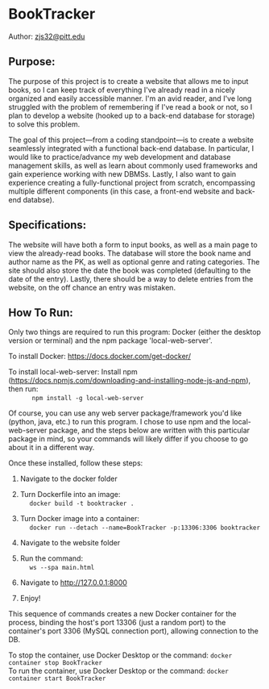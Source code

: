 # BookTracker

Author: zjs32@pitt.edu

## Purpose:

The purpose of this project is to create a website that allows me to input books, so I can keep track of everything I've already read in a nicely organized and easily accessible manner. I'm an avid reader, and I've long struggled with the problem of remembering if I've read a book or not, so I plan to develop a website (hooked up to a back-end database for storage) to solve this problem.

The goal of this project—from a coding standpoint—is to create a website seamlessly integrated with a functional back-end database. In particular, I would like to practice/advance my web development and database management skills, as well as learn about commonly used frameworks and gain experience working with new DBMSs. Lastly, I also want to gain experience creating a fully-functional project from scratch, encompassing multiple different components (in this case, a front-end website and back-end databse).

## Specifications:

The website will have both a form to input books, as well as a main page to view the already-read books. The database will store the book name and author name as the PK, as well as optional genre and rating categories. The site should also store the date the book was completed (defaulting to the date of the entry). Lastly, there should be a way to delete entries from the website, on the off chance an entry was mistaken.

## How To Run:
Only two things are required to run this program: Docker (either the desktop version or terminal) and the npm package 'local-web-server'.

To install Docker: https://docs.docker.com/get-docker/

To install local-web-server: Install npm (https://docs.npmjs.com/downloading-and-installing-node-js-and-npm), then run:  
    &emsp; &emsp; &ensp; ```npm install -g local-web-server```  

Of course, you can use any web server package/framework you'd like (python, java, etc.) to run this program. I chose to use npm and the local-web-server package, and the steps below are written with this particular package in mind, so your commands will likely differ if you choose to go about it in a different way.

Once these installed, follow these steps:  

1. Navigate to the docker folder
   
2. Turn Dockerfile into an image:  
   &emsp; ```docker build -t booktracker .```  
3. Turn Docker image into a container:  
    &emsp; ```docker run --detach --name=BookTracker -p:13306:3306 booktracker```  
4. Navigate to the website folder  
5. Run the command:  
    &emsp; ```ws --spa main.html```  
6. Navigate to http://127.0.0.1:8000  
7. Enjoy!  

This sequence of commands creates a new Docker container for the process, binding the host's port 13306 (just a random port) to the container's port 3306 (MySQL connection port), allowing connection to the DB.

To stop the container, use Docker Desktop or the command: ```docker container stop BookTracker```  
To run the container, use Docker Desktop or the command: ```docker container start BookTracker```
